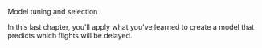 Model tuning and selection

In this last chapter, you'll apply what you've learned to create a model that predicts which flights will be delayed.
